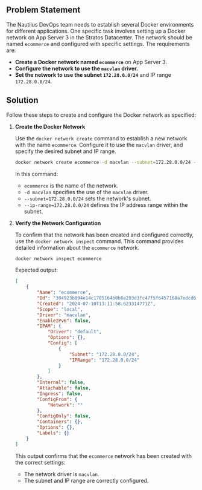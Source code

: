 
## Problem Statement

The Nautilus DevOps team needs to establish several Docker environments for different applications. One specific task involves setting up a Docker network on App Server 3 in the Stratos Datacenter. The network should be named `ecommerce` and configured with specific settings. The requirements are:

- **Create a Docker network named `ecommerce`** on App Server 3.
- **Configure the network to use the `macvlan` driver.**
- **Set the network to use the subnet `172.28.0.0/24`** and IP range `172.28.0.0/24`.

## Solution

Follow these steps to create and configure the Docker network as specified:

1. **Create the Docker Network**

   Use the `docker network create` command to establish a new network with the name `ecommerce`. Configure it to use the `macvlan` driver, and specify the desired subnet and IP range.

   ```bash
   docker network create ecommerce -d macvlan --subnet=172.28.0.0/24 --ip-range=172.28.0.0/24
   ```

   In this command:
   - `ecommerce` is the name of the network.
   - `-d macvlan` specifies the use of the `macvlan` driver.
   - `--subnet=172.28.0.0/24` sets the network's subnet.
   - `--ip-range=172.28.0.0/24` defines the IP address range within the subnet.

2. **Verify the Network Configuration**

   To confirm that the network has been created and configured correctly, use the `docker network inspect` command. This command provides detailed information about the `ecommerce` network.

   ```bash
   docker network inspect ecommerce
   ```

   Expected output:

   ```json
   [
       {
           "Name": "ecommerce",
           "Id": "394923b894e14c1705164b0b8a203d3fc47f5f6457168a7edcd668a705006659",
           "Created": "2024-07-10T13:11:58.623314771Z",
           "Scope": "local",
           "Driver": "macvlan",
           "EnableIPv6": false,
           "IPAM": {
               "Driver": "default",
               "Options": {},
               "Config": [
                   {
                       "Subnet": "172.28.0.0/24",
                       "IPRange": "172.28.0.0/24"
                   }
               ]
           },
           "Internal": false,
           "Attachable": false,
           "Ingress": false,
           "ConfigFrom": {
               "Network": ""
           },
           "ConfigOnly": false,
           "Containers": {},
           "Options": {},
           "Labels": {}
       }
   ]
   ```

   This output confirms that the `ecommerce` network has been created with the correct settings:
   - The network driver is `macvlan`.
   - The subnet and IP range are correctly configured.
